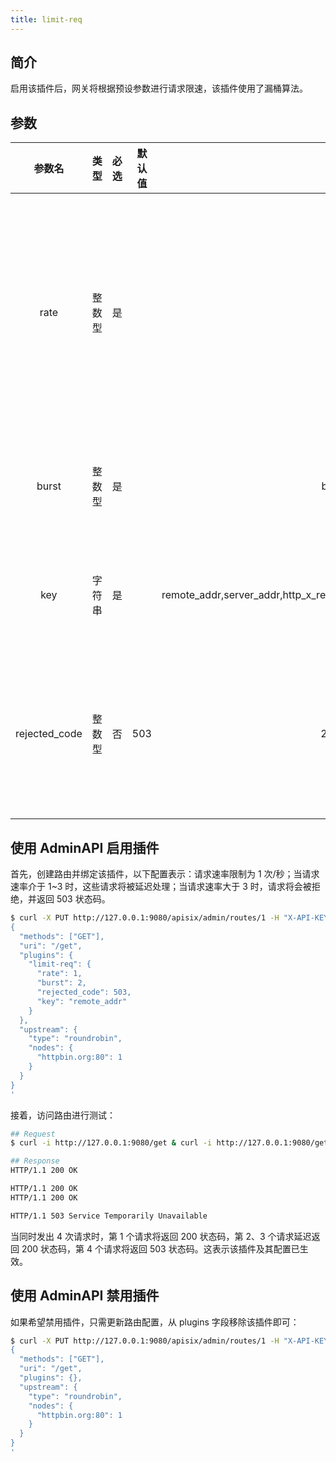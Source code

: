 ```yaml
---
title: limit-req
---
```


<!--
#
# Licensed to the Apache Software Foundation (ASF) under one or more
# contributor license agreements.  See the NOTICE file distributed with
# this work for additional information regarding copyright ownership.
# The ASF licenses this file to You under the Apache License, Version 2.0
# (the "License"); you may not use this file except in compliance with
# the License.  You may obtain a copy of the License at
#
#     http://www.apache.org/licenses/LICENSE-2.0
#
# Unless required by applicable law or agreed to in writing, software
# distributed under the License is distributed on an "AS IS" BASIS,
# WITHOUT WARRANTIES OR CONDITIONS OF ANY KIND, either express or implied.
# See the License for the specific language governing permissions and
# limitations under the License.
#
-->

## 简介

启用该插件后，网关将根据预设参数进行请求限速，该插件使用了漏桶算法。

## 参数

|    参数名     |  类型  | 必选  | 默认值 |                                  值范围                                   |                                    描述                                    |
| :-----------: | :----: | :---: | :----: | :-----------------------------------------------------------------------: | :------------------------------------------------------------------------: |
|     rate      | 整数型 |  是   |        |                                 rate > 0                                  | 允许的最大请求速率。大于 `rate` 但小于 `rate + burst` 的请求将被延迟处理。 |
|     burst     | 整数型 |  是   |        |                                burst >= 0                                 |                         允许被延迟处理的请求速率。                         |
|      key      | 字符串 |  是   |        | remote_addr,server_addr,http_x_real_ip,http_x_forwarded_for,consumer_name |                         用于限制请求速率的关键字。                         |
| rejected_code | 整数型 |  否   |  503   |                                 200 ~ 599                                 |             当请求速率超过 `rate + burst` 后，将返回该状态码。             |
## 使用 AdminAPI 启用插件

首先，创建路由并绑定该插件，以下配置表示：请求速率限制为 1 次/秒；当请求速率介于 1~3 时，这些请求将被延迟处理；当请求速率大于 3 时，请求将会被拒绝，并返回 503 状态码。

```bash
$ curl -X PUT http://127.0.0.1:9080/apisix/admin/routes/1 -H "X-API-KEY: edd1c9f034335f136f87ad84b625c8f1" -d '
{
  "methods": ["GET"],
  "uri": "/get",
  "plugins": {
    "limit-req": {
      "rate": 1,
      "burst": 2,
      "rejected_code": 503,
      "key": "remote_addr"
    }
  },
  "upstream": {
    "type": "roundrobin",
    "nodes": {
      "httpbin.org:80": 1
    }
  }
}
'
```

接着，访问路由进行测试：

```bash
## Request
$ curl -i http://127.0.0.1:9080/get & curl -i http://127.0.0.1:9080/get & curl -i http://127.0.0.1:9080/get & curl -i http://127.0.0.1:9080/get

## Response
HTTP/1.1 200 OK

HTTP/1.1 200 OK
HTTP/1.1 200 OK

HTTP/1.1 503 Service Temporarily Unavailable
```

当同时发出 4 次请求时，第 1 个请求将返回 200 状态码，第 2、3 个请求延迟返回 200 状态码，第 4 个请求将返回 503 状态码。这表示该插件及其配置已生效。

## 使用 AdminAPI 禁用插件

如果希望禁用插件，只需更新路由配置，从 plugins 字段移除该插件即可：

```bash
$ curl -X PUT http://127.0.0.1:9080/apisix/admin/routes/1 -H "X-API-KEY: edd1c9f034335f136f87ad84b625c8f1" -d '
{
  "methods": ["GET"],
  "uri": "/get",
  "plugins": {},
  "upstream": {
    "type": "roundrobin",
    "nodes": {
      "httpbin.org:80": 1
    }
  }
}
'
```
